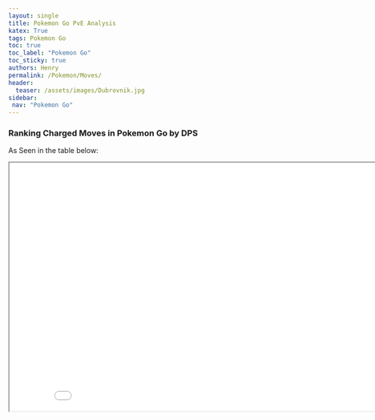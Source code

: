 ```yaml
---
layout: single
title: Pokemon Go PvE Analysis
katex: True
tags: Pokemon Go
toc: true
toc_label: "Pokemon Go"
toc_sticky: true
authors: Henry
permalink: /Pokemon/Moves/
header:
  teaser: /assets/images/Dubrovnik.jpg
sidebar:
 nav: "Pokemon Go"
---
```


### Ranking Charged Moves in Pokemon Go by DPS

As Seen in the table below:
<iframe src="/assets/images/Moves1.png" width="868px" height="496px"></iframe>


